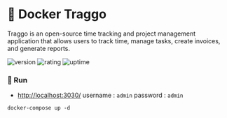 # 🎉 Docker Traggo

Traggo is an open-source time tracking and project management application that allows users to track time, manage tasks, create invoices, and generate reports.

![version](https://img.shields.io/badge/version-1.0-blue)
![rating](https://img.shields.io/badge/rating-★★★★★-yellow)
![uptime](https://img.shields.io/badge/uptime-100%25-brightgreen)

### 🥈 Run

- [http://localhost:3030/](http://localhost:3030/) username : `admin` password : `admin`

```shell
docker-compose up -d
```

